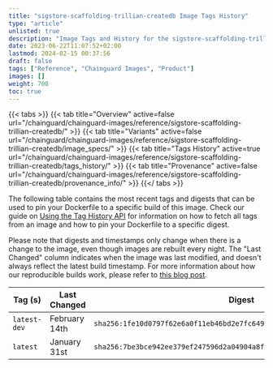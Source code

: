 ```yaml
---
title: "sigstore-scaffolding-trillian-createdb Image Tags History"
type: "article"
unlisted: true
description: "Image Tags and History for the sigstore-scaffolding-trillian-createdb Chainguard Image"
date: 2023-06-22T11:07:52+02:00
lastmod: 2024-02-15 00:37:56
draft: false
tags: ["Reference", "Chainguard Images", "Product"]
images: []
weight: 700
toc: true
---
```


{{< tabs >}}
{{< tab title="Overview" active=false url="/chainguard/chainguard-images/reference/sigstore-scaffolding-trillian-createdb/" >}}
{{< tab title="Variants" active=false url="/chainguard/chainguard-images/reference/sigstore-scaffolding-trillian-createdb/image_specs/" >}}
{{< tab title="Tags History" active=true url="/chainguard/chainguard-images/reference/sigstore-scaffolding-trillian-createdb/tags_history/" >}}
{{< tab title="Provenance" active=false url="/chainguard/chainguard-images/reference/sigstore-scaffolding-trillian-createdb/provenance_info/" >}}
{{</ tabs >}}

The following table contains the most recent tags and digests that can be used to pin your Dockerfile to a specific build of this image. Check our guide on [Using the Tag History API](/chainguard/chainguard-images/using-the-tag-history-api/) for information on how to fetch all tags from an image and how to pin your Dockerfile to a specific digest.

Please note that digests and timestamps only change when there is a change to the image, even though images are rebuilt every night. The "Last Changed" column indicates when the image was last modified, and doesn't always reflect the latest build timestamp. For more information about how our reproducible builds work, please refer to [this blog post](https://www.chainguard.dev/unchained/reproducing-chainguards-reproducible-image-builds).

| Tag (s)       | Last Changed  | Digest                                                                    |
|---------------|---------------|---------------------------------------------------------------------------|
|  `latest-dev` | February 14th | `sha256:1fe10d0797f62e6a0f11eb46bd2e7fc64903f18003deaf34e4c596b59c6a5c70` |
|  `latest`     | January 31st  | `sha256:7be3bce942ee379ef247596d2a04904a8fb79c050e608e3960f205698a2dfc6a` |

